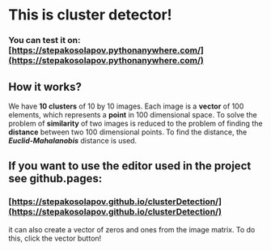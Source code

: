 # This is cluster detector!

### You can test it on: [https://stepakosolapov.pythonanywhere.com/](https://stepakosolapov.pythonanywhere.com/)

## How it works?

We have **10 clusters** of 10 by 10 images. Each image is a **vector** of 100 elements, which represents a **point** in 100 dimensional space. To solve the problem of **similarity** of two images is reduced to the problem of finding the **distance** between two 100 dimensional points. To find the distance, the ***Euclid-Mahalanobis*** distance is used.
<br>

## If you want to use the editor used in the project see github.pages:
### [https://stepakosolapov.github.io/clusterDetection/](https://stepakosolapov.github.io/clusterDetection/)

it can also create a vector of zeros and ones from the image matrix. To do this, click the vector button!
